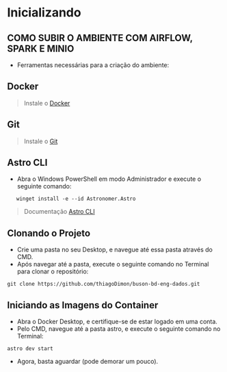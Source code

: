 # Inicializando
## COMO SUBIR O AMBIENTE COM AIRFLOW, SPARK E MINIO
 - Ferramentas necessárias para a criação do ambiente:

## Docker 
 > Instale o [Docker](https://www.docker.com/products/docker-desktop/)
## Git
 > Instale o [Git](https://git-scm.com/downloads)

## Astro CLI
 - Abra o Windows PowerShell em modo Administrador e execute o seguinte comando:
 ```
    winget install -e --id Astronomer.Astro
 ```

> Documentação [Astro CLI](https://www.astronomer.io/docs/astro/cli/install-cli)

## Clonando o Projeto 
 - Crie uma pasta no seu Desktop, e navegue até essa pasta através do CMD.
 - Após navegar até a pasta, execute o seguinte comando no Terminal para clonar o repositório:
 ```
 git clone https://github.com/thiagoDimon/buson-bd-eng-dados.git
 ```
 
## Iniciando as Imagens do Container
 - Abra o Docker Desktop, e certifique-se de estar logado em uma conta.
 - Pelo CMD, navegue até a pasta astro, e execute o seguinte comando no Terminal:
 ```
 astro dev start
 ```
 - Agora, basta aguardar (pode demorar um pouco).